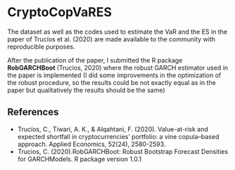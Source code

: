 # CryptoCopVaRES

The dataset as well as the codes used to estimate the VaR and the ES in the paper of Trucíos et al. (2020) are made available to the community with reproducible purposes. 

After the publication of the paper, I submitted the R package **RobGARCHBoot** (Trucíos, 2020) where the robust GARCH estimator used in the paper is implemented (I did some improvements in the optimization of the robust procedure, so the results could be not exactly equal as in the paper but qualitatively the results should be the same)


## References

- Trucíos, C., Tiwari, A. K., & Alqahtani, F. (2020). Value-at-risk and expected shortfall in cryptocurrencies’ portfolio: a vine copula–based approach. Applied Economics, 52(24), 2580-2593.
- Trucios,  C.  (2020).RobGARCHBoot:   Robust  Bootstrap  Forecast  Densities  for  GARCHModels.  R package version 1.0.1
